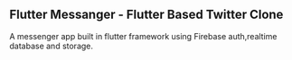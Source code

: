 
## Flutter Messanger - Flutter Based Twitter Clone

A messenger app built in flutter framework using Firebase auth,realtime database and storage.
